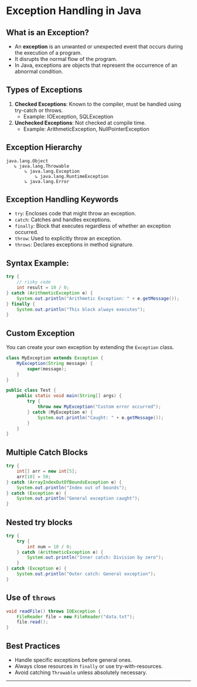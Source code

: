 
# Exception Handling in Java

## What is an Exception?
- An **exception** is an unwanted or unexpected event that occurs during the execution of a program.
- It disrupts the normal flow of the program.
- In Java, exceptions are objects that represent the occurrence of an abnormal condition.

## Types of Exceptions
1. **Checked Exceptions**: Known to the compiler, must be handled using try-catch or throws.
   - Example: IOException, SQLException
2. **Unchecked Exceptions**: Not checked at compile time.
   - Example: ArithmeticException, NullPointerException

## Exception Hierarchy
```
java.lang.Object
   ↳ java.lang.Throwable
       ↳ java.lang.Exception
           ↳ java.lang.RuntimeException
       ↳ java.lang.Error
```

## Exception Handling Keywords
- `try`: Encloses code that might throw an exception.
- `catch`: Catches and handles exceptions.
- `finally`: Block that executes regardless of whether an exception occurred.
- `throw`: Used to explicitly throw an exception.
- `throws`: Declares exceptions in method signature.

## Syntax Example:
```java
try {
    // risky code
    int result = 10 / 0;
} catch (ArithmeticException e) {
    System.out.println("Arithmetic Exception: " + e.getMessage());
} finally {
    System.out.println("This block always executes");
}
```

## Custom Exception
You can create your own exception by extending the `Exception` class.

```java
class MyException extends Exception {
    MyException(String message) {
        super(message);
    }
}

public class Test {
    public static void main(String[] args) {
        try {
            throw new MyException("Custom error occurred");
        } catch (MyException e) {
            System.out.println("Caught: " + e.getMessage());
        }
    }
}
```

## Multiple Catch Blocks
```java
try {
    int[] arr = new int[5];
    arr[10] = 50;
} catch (ArrayIndexOutOfBoundsException e) {
    System.out.println("Index out of bounds");
} catch (Exception e) {
    System.out.println("General exception caught");
}
```

## Nested try blocks
```java
try {
    try {
        int num = 10 / 0;
    } catch (ArithmeticException e) {
        System.out.println("Inner catch: Division by zero");
    }
} catch (Exception e) {
    System.out.println("Outer catch: General exception");
}
```

## Use of `throws`
```java
void readFile() throws IOException {
    FileReader file = new FileReader("data.txt");
    file.read();
}
```

## Best Practices
- Handle specific exceptions before general ones.
- Always close resources in `finally` or use try-with-resources.
- Avoid catching `Throwable` unless absolutely necessary.

---
